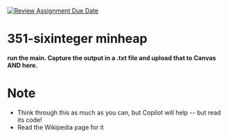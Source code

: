 [![Review Assignment Due Date](https://classroom.github.com/assets/deadline-readme-button-22041afd0340ce965d47ae6ef1cefeee28c7c493a6346c4f15d667ab976d596c.svg)](https://classroom.github.com/a/YJPvQxze)
# 351-sixinteger minheap

**run the main. Capture the output in a .txt file and upload that to Canvas AND here.**

# Note
* Think through this as much as you can, but Copilot will help -- but read its code!
* Read the Wikipedia page for it